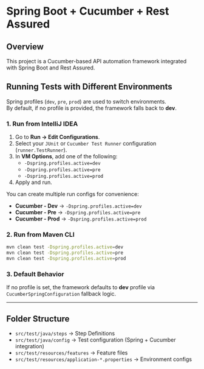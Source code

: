 # Spring Boot + Cucumber + Rest Assured

## Overview
This project is a Cucumber-based API automation framework integrated with Spring Boot and Rest Assured.

## Running Tests with Different Environments

Spring profiles (`dev`, `pre`, `prod`) are used to switch environments.  
By default, if no profile is provided, the framework falls back to **dev**.

### 1. Run from IntelliJ IDEA
1. Go to **Run → Edit Configurations**.
2. Select your `JUnit` or `Cucumber Test Runner` configuration (`runner.TestRunner`).
3. In **VM Options**, add one of the following:
   - `-Dspring.profiles.active=dev`
   - `-Dspring.profiles.active=pre`
   - `-Dspring.profiles.active=prod`
4. Apply and run.

You can create multiple run configs for convenience:
- **Cucumber - Dev** → `-Dspring.profiles.active=dev`
- **Cucumber - Pre** → `-Dspring.profiles.active=pre`
- **Cucumber - Prod** → `-Dspring.profiles.active=prod`

### 2. Run from Maven CLI
```bash
mvn clean test -Dspring.profiles.active=dev
mvn clean test -Dspring.profiles.active=pre
mvn clean test -Dspring.profiles.active=prod
```

### 3. Default Behavior
If no profile is set, the framework defaults to **dev** profile via `CucumberSpringConfiguration` fallback logic.

---

## Folder Structure
- `src/test/java/steps` → Step Definitions
- `src/test/java/config` → Test configuration (Spring + Cucumber integration)
- `src/test/resources/features` → Feature files
- `src/test/resources/application-*.properties` → Environment configs

